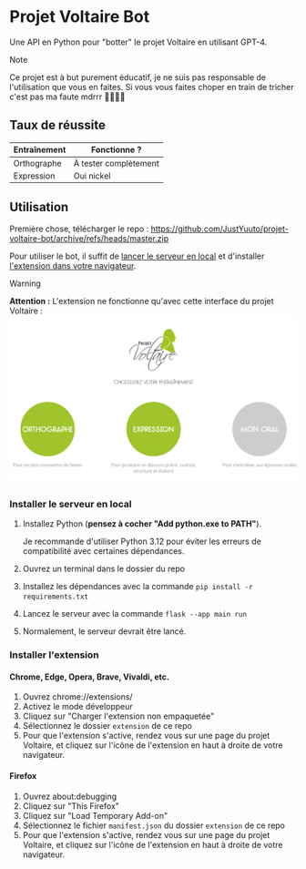 # Projet Voltaire Bot

Une API en Python pour "botter" le projet Voltaire en utilisant GPT-4.

> [!NOTE]
> Ce projet est à but purement éducatif, je ne suis pas responsable de l'utilisation que vous en faites. Si vous vous faites choper en train de tricher c'est pas ma faute mdrrr 🫵🫵😂😂

## Taux de réussite

| Entraînement | Fonctionne ?          |
|--------------|-----------------------|
| Orthographe  | À tester complètement |
| Expression   | Oui nickel            |

## Utilisation

Première chose, télécharger le repo : https://github.com/JustYuuto/projet-voltaire-bot/archive/refs/heads/master.zip

Pour utiliser le bot, il suffit de [lancer le serveur en local](#installer-le-serveur-en-local) et d'installer [l'extension dans votre navigateur](#installer-lextension).

> [!WARNING]
> **Attention :** L'extension ne fonctionne qu'avec cette interface du projet Voltaire : 
> ![Interface du projet Voltaire](/screenshot.png)

### Installer le serveur en local

1. Installez Python (**pensez à cocher "Add python.exe to PATH"**).
   
   Je recommande d'utiliser Python 3.12 pour éviter les erreurs de compatibilité avec certaines dépendances.
2. Ouvrez un terminal dans le dossier du repo
3. Installez les dépendances avec la commande `pip install -r requirements.txt`
4. Lancez le serveur avec la commande `flask --app main run`
5. Normalement, le serveur devrait être lancé.

### Installer l'extension

#### Chrome, Edge, Opera, Brave, Vivaldi, etc.

1. Ouvrez chrome://extensions/
2. Activez le mode développeur
3. Cliquez sur "Charger l'extension non empaquetée"
4. Sélectionnez le dossier `extension` de ce repo
5. Pour que l'extension s'active, rendez vous sur une page du projet Voltaire, et cliquez sur l'icône de l'extension en haut à droite de votre navigateur.

#### Firefox

1. Ouvrez about:debugging
2. Cliquez sur "This Firefox"
3. Cliquez sur "Load Temporary Add-on"
4. Sélectionnez le fichier `manifest.json` du dossier `extension` de ce repo
5. Pour que l'extension s'active, rendez vous sur une page du projet Voltaire, et cliquez sur l'icône de l'extension en haut à droite de votre navigateur.
